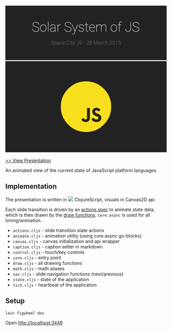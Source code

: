 [![title.png](title.png)](http://shaunlebron.github.io/solar-system-of-js/)
[![preview](preview.gif)](http://shaunlebron.github.io/solar-system-of-js/)

[>> View Presentation](http://shaunlebron.github.io/solar-system-of-js/)

An animated view of the current state of JavaScript platform languages.

## Implementation

The presentation is written in <img src="http://shaunlebron.github.io/solar-system-of-js/cljs.svg" height="32px"> ClojureScript, visuals in Canvas2D api.

Each slide transition is driven by an [actions spec](https://github.com/shaunlebron/solar-system-of-js/blob/master/src/solar_system_of_js/actions.cljs#L160)
to animate state data, which is then drawn by the [draw functions](https://github.com/shaunlebron/solar-system-of-js/blob/master/src/solar_system_of_js/draw.cljs#L443).
`core.async` is used for all timing/animation.

- `actions.cljs` - slide transition state actions
- `animate.cljs` - animation utility (using core.async go-blocks)
- `canvas.cljs` - canvas initialization and api wrapper
- `caption.cljs` - caption setter in markdown
- `control.cljs` - touch/key controls
- `core.cljs` - entry point
- `draw.cljs` - all drawing functions
- `math.cljs` - math aliases
- `nav.cljs` - slide navigation functions (next/previous)
- `state.cljs` - state of the application
- `tick.cljs` - heartbeat of the application

## Setup

```
lein figwheel dev
```

Open <http://localhost:3449>
